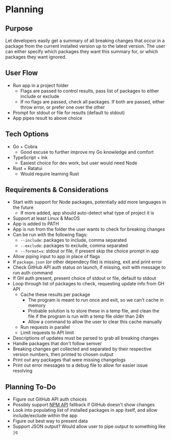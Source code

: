 # Planning

## Purpose
Let developers easily get a summary of all breaking changes that occur in a package from the current installed version up to the latest version.
The user can either specify which packages they want this summary for, or which packages they want ignored.

## User Flow
- Run app in a project folder
    - Flags are passed to control results, pass list of packages to either include or exclude
    - If no flags are passed, check all packages. If both are passed, either throw error, or prefer one over the other
- Prompt for stdout or file for results (default to stdout)
- App pipes result to above choice

## Tech Options
- Go + Cobra
    - Good excuse to further improve my Go knowledge and comfort
- TypeScript + Ink
    - Easiest choice for dev work, but user would need Node
- Rust + Ratatui
    - Would require learning Rust

## Requirements & Considerations
- Start with support for Node packages, potentially add more languages in the future
    - If more added, app should auto-detect what type of project it is
- Support at least Linux & MacOS
- App is added to PATH
- App is run from the folder the user wants to check for breaking changes
- Can be run with the following flags:
    - `--include`: packages to include, comma separated
    - `--exclude`: packages to exclude, comma separated
    - `--format=x`: stdout or file, if present skip the choice prompt in app
- Allow piping input to app in place of flags
- If `package.json` (or other dependecy file) is missing, exit and print error
- Check GitHub API auth status on launch, if missing, exit with message to run auth command
- If GH auth present, present choice of stdout or file, default to stdout
- Loop through list of packages to check, requesting update info from GH API
    - Cache these results per package
        - The program is meant to run once and exit, so we can't cache in memory
        - Probable solution is to store these in a temp file, and clean the file if the program is run with a temp file older than 24h
        - Allow a command to allow the user to clear this cache manually
    - Run requests in parallel
    - Limit requests to API limit
- Descriptions of updates must be parsed to grab all breaking changes
- Handle packages that don't follow semver
- Breaking changes get collected and separated by their respective version numbers, then printed to chosen output
- Print out any packages that were missing changelogs
- Print out error messages to a debug file to allow for easier issue resolving

## Planning To-Do
- Figure out GitHub API auth choices
- Possibly support [NPM API](https://registry.npmjs.org) fallback if GitHub doesn't show changes
- Look into populating list of installed packages in app itself, and allow include/exclude within the app
- Figure out best way to present data
- Support JSON output? Would allow user to pipe output to something like `jq`
